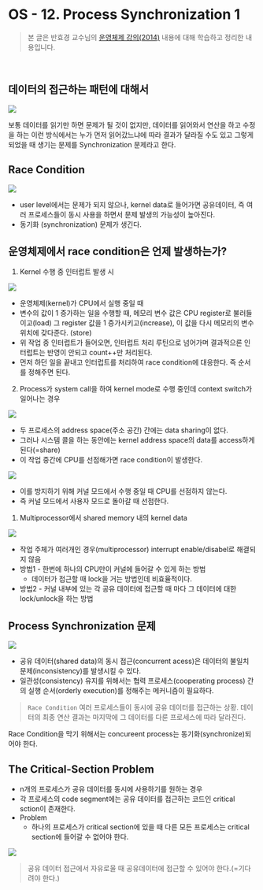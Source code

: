 # OS - 12. Process Synchronization 1

 > 본 글은 반효경 교수님의 [운영체제 강의(2014)](http://www.kocw.net/home/search/kemView.do?kemId=1046323) 내용에 대해 학습하고 정리한 내용입니다. 

</br>

## 데이터의 접근하는 패턴에 대해서

![](https://i.imgur.com/FLJUiE0.png)

보통 데이터를 읽기만 하면 문제가 될 것이 없지만, 데이터를 읽어와서 연산을 하고 수정을 하는 이런 방식에서는 누가 먼저 읽어갔느냐에 따라 결과가 달라질 수도 있고 그렇게 되었을 때 생기는 문제를 Synchronization 문제라고 한다. 

## Race Condition

![](https://i.imgur.com/fnC65Nq.png)

* user level에서는 문제가 되지 않으나, kernel data로 들어가면 공유데이터, 즉 여러 프로세스들이 동시 사용을 하면서 문제 발생의 가능성이 높아진다.
* 동기화 (synchronization) 문제가 생긴다.

## 운영체제에서 race condition은 언제 발생하는가?

1. Kernel 수행 중 인터럽트 발생 시

![](https://i.imgur.com/CAqBmQ8.png)

* 운영체제(kernel)가 CPU에서 실행 중일 때
* 변수의 값이 1 증가하는 일을 수행할 때, 메모리 변수 값은 CPU register로 불러들이고(load) 그 register 값을 1 증가시키고(increase), 이 값을 다시 메모리의 변수 위치에 갖다준다. (store)
* 위 작업 중 인터럽트가 들어오면, 인터럽트 처리 루틴으로 넘어가며 결과적으론 인터럽트는 반영이 안되고 count++만 처리된다.
* 먼저 하던 일을 끝내고 인터럽트를 처리하여 race condition에 대응한다. 즉 순서를 정해주면 된다.

2. Process가 system call을 하여 kernel mode로 수행 중인데 context switch가 일어나는 경우

![](https://i.imgur.com/qcyZUKb.png)

* 두 프로세스의 address space(주소 공간) 간에는 data sharing이 없다.
* 그러나 시스템 콜을 하는 동안에는 kernel address space의 data를 access하게 된다(=share)
* 이 작업 중간에 CPU를 선점해가면 race condition이 발생한다.

![](https://i.imgur.com/1Y3388g.png)

* 이를 방지하기 위해 커널 모드에서 수행 중일 때 CPU를 선점하지 않는다.
* 즉 커널 모드에서 사용자 모드로 돌아갈 때 선점한다.

1. Multiprocessor에서 shared memory 내의 kernel data

![](https://i.imgur.com/K7nlEBF.png)

* 작업 주체가 여러개인 경우(multiprocessor) interrupt enable/disabel로 해결되지 않음
* 방법1 - 한번에 하나의 CPU만이 커널에 들어갈 수 있게 하는 방법
    * 데이터가 접근할 때 lock을 거는 방법인데 비효율적이다.
* 방법2 - 커널 내부에 있는 각 공유 데이터에 접근할 때 마다 그 데이터에 대한 lock/unlock을 하는 방법

## Process Synchronization 문제

![](https://i.imgur.com/XXXRRk7.png)

* 공유 데이터(shared data)의 동시 접근(concurrent acess)은 데이터의 불일치 문제(inconsistency)를 발생시킬 수 있다.
* 일관성(consistency) 유지를 위해서는 협력 프로세스(cooperating process) 간의 실행 순서(orderly execution)를 정해주는 메커니즘이 필요하다.

> `Race Condition` 여러 프로세스들이 동시에 공유 데이터를 접근하는 상황. 데이터의 최종 연산 결과는 마지막에 그 데이터를 다룬 프로세스에 따라 달라진다.

Race Condition을 막기 위해서는 concureent process는 동기화(synchronize)되어야 한다.

## The Critical-Section Problem

* n개의 프로세스가 공유 데이터를 동시에 사용하기를 원하는 경우
* 각 프로세스의 code segment에는 공유 데이터를 접근하는 코드인 critical sction이 존재한다.
* Problem
    * 하나의 프로세스가 critical section에 있을 때 다른 모든 프로세스는 critical section에 들어갈 수 없어야 한다.

![](https://i.imgur.com/brafPuI.png)

> 공유 데이터 접근에서 자유로울 때 공유데이터에 접근할 수 있어야 한다.(=기다려야 한다.)




